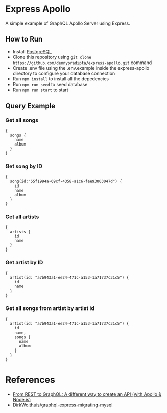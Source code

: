 # Express Apollo

A simple example of GraphQL Apollo Server using Express.

## How to Run

- Install [PostgreSQL](https://www.postgresql.org/)
- Clone this repository using `git clone https://github.com/dennypradipta/express-apollo.git` command
- Create .env file using the .env.example inside the express-apollo directory to configure your database connection
- Run `npm install` to install all the depedencies
- Run `npm run seed` to seed database
- Run `npm run start` to start

## Query Example

### Get all songs

```
{
  songs {
    name
    album
  }
}
```

### Get song by ID

```
{
  song(id:"55f1994a-69cf-4358-a1c6-fee93003047d") {
    id
    name
    album
  }
}
```

### Get all artists

```
{
  artists {
    id
    name
  }
}
```

### Get artist by ID

```
{
  artist(id: "a7b943a1-ee24-471c-a153-1a71737c31c5") {
    id
    name
  }
}
```

### Get all songs from artist by artist id

```
{
  artist(id: "a7b943a1-ee24-471c-a153-1a71737c31c5") {
    id
    name,
    songs {
      name
      album
    }
  }
}
```

# References

- [From REST to GraphQL: A different way to create an API (with Apollo & Node.js)](https://blog.logrocket.com/from-rest-to-graphql/)
- [DirkWolthuis/graphql-express-migrating-mysql](https://github.com/DirkWolthuis/graphql-express-migrating-mysql)
